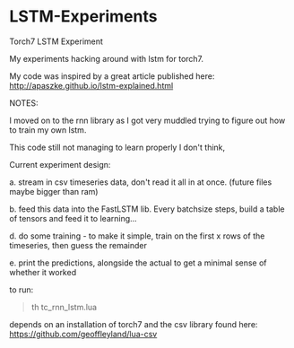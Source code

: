 # LSTM-Experiments

Torch7 LSTM Experiment


My experiments hacking around with lstm for torch7.

My code was inspired by a great article published here:
http://apaszke.github.io/lstm-explained.html

NOTES:

I moved on to the rnn library as I got very muddled trying to figure out how to train my own lstm.

This code still not managing to learn properly I don't think, 


Current experiment design:

a. stream in csv timeseries data, don't read it all in at once. (future files maybe bigger than ram)

b. feed this data into the FastLSTM lib. Every batchsize steps, build a table of tensors and feed it to learning...

d. do some training - to make it simple, train on the first x rows of the timeseries, then guess the remainder

e. print the predictions, alongside the actual to get a minimal sense of whether it worked

to run:

>th tc_rnn_lstm.lua 

depends on an installation of torch7 and the csv library found here:
https://github.com/geoffleyland/lua-csv

